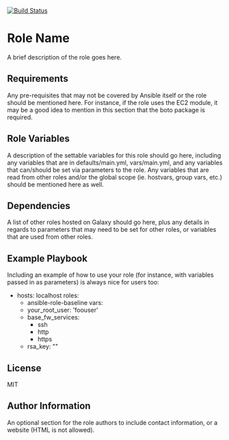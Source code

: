[![Build Status](https://travis-ci.org/vegantofuboy/ansible_role_baseline.svg?branch=main)](https://travis-ci.org/vegantofuboy/ansible_role_baseline)

Role Name
=========

A brief description of the role goes here.

Requirements
------------

Any pre-requisites that may not be covered by Ansible itself or the role should be mentioned here. For instance, if the role uses the EC2 module, it may be a good idea to mention in this section that the boto package is required.

Role Variables
--------------

A description of the settable variables for this role should go here, including any variables that are in defaults/main.yml, vars/main.yml, and any variables that can/should be set via parameters to the role. Any variables that are read from other roles and/or the global scope (ie. hostvars, group vars, etc.) should be mentioned here as well.

Dependencies
------------

A list of other roles hosted on Galaxy should go here, plus any details in regards to parameters that may need to be set for other roles, or variables that are used from other roles.

Example Playbook
----------------

Including an example of how to use your role (for instance, with variables passed in as parameters) is always nice for users too:

- hosts: localhost
  roles:
    - ansible-role-baseline
  vars:
    - your_root_user: 'foouser'
    - base_fw_services:
       - ssh
       - http
       - https
    - rsa_key: ""

License
-------

MIT

Author Information
------------------

An optional section for the role authors to include contact information, or a website (HTML is not allowed).
